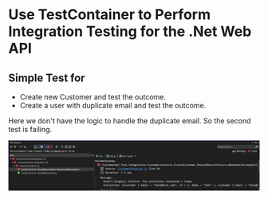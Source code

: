 # Use TestContainer to Perform Integration Testing for the .Net Web API


## Simple Test for
-  Create new Customer and test the outcome. 
-  Create a user with duplicate email and test the outcome.

Here we don't have the logic to handle the duplicate email. So the second test is failing.

![alt text](image.png)

